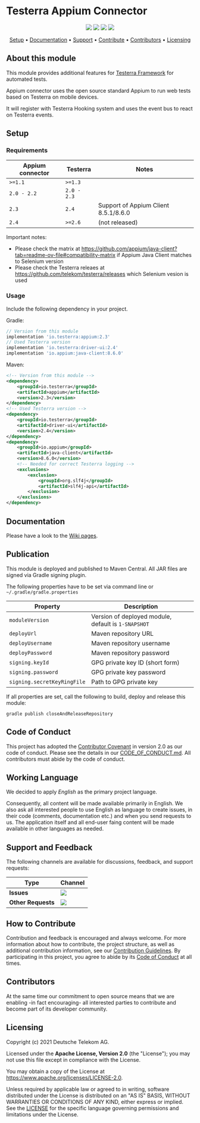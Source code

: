 # Testerra Appium Connector

<p align="center">
    <a href="https://mvnrepository.com/artifact/io.testerra/appium" title="MavenCentral"><img src="https://img.shields.io/maven-central/v/io.testerra/appium/2?label=Maven%20Central"></a>
    <a href="/../../commits/" title="Last Commit"><img src="https://img.shields.io/github/last-commit/telekom/testerra-appium-connector?style=flat"></a>
    <a href="/../../issues" title="Open Issues"><img src="https://img.shields.io/github/issues/telekom/testerra-appium-connector?style=flat"></a>
    <a href="./LICENSE" title="License"><img src="https://img.shields.io/badge/License-Apache%202.0-green.svg?style=flat"></a>
</p>

<p align="center">
  <a href="#setup">Setup</a> •
  <a href="#documentation">Documentation</a> •
  <a href="#support-and-feedback">Support</a> •
  <a href="#how-to-contribute">Contribute</a> •
  <a href="#contributors">Contributors</a> •
  <a href="#licensing">Licensing</a>
</p>

## About this module

This module provides additional features for [Testerra Framework](https://github.com/telekom/testerra) for automated tests.

Appium connector uses the open source standard Appium to run web tests based on Testerra on mobile devices.

It will register with Testerra Hooking system and uses the event bus to react on Testerra events.

## Setup

### Requirements

| Appium connector | Testerra    | Notes                                | 
|------------------|-------------|--------------------------------------|
| `>=1.1`          | `>=1.3`     | 
| `2.0 - 2.2`      | `2.0 - 2.3` |                                      |
| `2.3`            | `2.4`       | Support of Appium Client 8.5.1/8.6.0 |
| `2.4`            | `>=2.6`     | (not released)                       |

Important notes:
* Please check the matrix at https://github.com/appium/java-client?tab=readme-ov-file#compatibility-matrix if Appium Java Client matches to Selenium version
* Please check the Testerra releaes at https://github.com/telekom/testerra/releases which Selenium vesion is used

### Usage

Include the following dependency in your project.

Gradle:

```groovy
// Version from this module
implementation 'io.testerra:appium:2.3'
// Used Testerra version
implementation 'io.testerra:driver-ui:2.4'
implementation 'io.appium:java-client:8.6.0'
```

Maven:

```xml
<!-- Version from this module -->
<dependency>
    <groupId>io.testerra</groupId>
    <artifactId>appium</artifactId>
    <version>2.3</version>
</dependency>
<!-- Used Testerra version -->
<dependency>
    <groupId>io.testerra</groupId>
    <artifactId>driver-ui</artifactId>
    <version>2.4</version>
</dependency>
<dependency>
    <groupId>io.appium</groupId>
    <artifactId>java-client</artifactId>
    <version>8.6.0</version>
    <!-- Needed for correct Testerra logging -->
    <exclusions>
        <exclusion>
            <groupId>org.slf4j</groupId>
            <artifactId>slf4j-api</artifactId>
        </exclusion>
    </exclusions>
</dependency>
```

## Documentation

Please have a look to the [Wiki pages](https://github.com/telekom/testerra-appium-connector/wiki).

## Publication

This module is deployed and published to Maven Central. All JAR files are signed via Gradle signing plugin.

The following properties have to be set via command line or ``~/.gradle/gradle.properties``

| Property                    | Description                                         |
|-----------------------------|-----------------------------------------------------|
| `moduleVersion`             | Version of deployed module, default is `1-SNAPSHOT` |
| `deployUrl`                 | Maven repository URL                                |
| `deployUsername`            | Maven repository username                           |
| `deployPassword`            | Maven repository password                           |
| `signing.keyId`             | GPG private key ID (short form)                     |
| `signing.password`          | GPG private key password                            |
| `signing.secretKeyRingFile` | Path to GPG private key                             |

If all properties are set, call the following to build, deploy and release this module:
```shell
gradle publish closeAndReleaseRepository
```

## Code of Conduct

This project has adopted the [Contributor Covenant](https://www.contributor-covenant.org/) in version 2.0 as our code of conduct. Please see the details in our [CODE_OF_CONDUCT.md](CODE_OF_CONDUCT.md). All contributors must abide by the code of conduct.

## Working Language

We decided to apply _English_ as the primary project language.  

Consequently, all content will be made available primarily in English. We also ask all interested people to use English as language to create issues, in their code (comments, documentation etc.) and when you send requests to us. The application itself and all end-user faing content will be made available in other languages as needed.


## Support and Feedback
The following channels are available for discussions, feedback, and support requests:

| Type                     | Channel                                                |
| ------------------------ | ------------------------------------------------------ |
| **Issues**   | <a href="/../../issues/new/choose" title="Issues"><img src="https://img.shields.io/github/issues/telekom/testerra-appium-connector?style=flat"></a> |
| **Other Requests**    | <a href="mailto:testerra@t-systems-mms.com" title="Email us"><img src="https://img.shields.io/badge/email-CWA%20team-green?logo=mail.ru&style=flat-square&logoColor=white"></a>   |

## How to Contribute

Contribution and feedback is encouraged and always welcome. For more information about how to contribute, the project structure, as well as additional contribution information, see our [Contribution Guidelines](./CONTRIBUTING.md). By participating in this project, you agree to abide by its [Code of Conduct](./CODE_OF_CONDUCT.md) at all times.

## Contributors

At the same time our commitment to open source means that we are enabling -in fact encouraging- all interested parties to contribute and become part of its developer community.

## Licensing

Copyright (c) 2021 Deutsche Telekom AG.

Licensed under the **Apache License, Version 2.0** (the "License"); you may not use this file except in compliance with the License.

You may obtain a copy of the License at https://www.apache.org/licenses/LICENSE-2.0.

Unless required by applicable law or agreed to in writing, software distributed under the License is distributed on an "AS IS" BASIS, WITHOUT WARRANTIES OR CONDITIONS OF ANY KIND, either express or implied. See the [LICENSE](./LICENSE) for the specific language governing permissions and limitations under the License.
